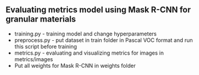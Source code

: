 ## Evaluating metrics model using Mask R-CNN for granular materials

- training.py - training model and change hyperparameters
- preprocess.py - put dataset in train folder in Pascal VOC format and run this script before training
- metrics.py - evaluating and visualizing metrics for images in metrics/images
- Put all weights for Mask R-CNN in weights folder
